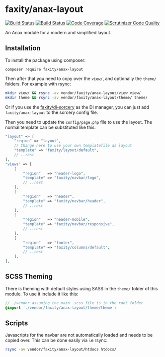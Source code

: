 faxity/anax-layout
======================

[![Build Status](https://travis-ci.com/iFaxity/anax-layout.svg?branch=master)](https://travis-ci.com/iFaxity/anax-layout)
[![Build Status](https://scrutinizer-ci.com/g/iFaxity/anax-layout/badges/build.png?b=master)](https://scrutinizer-ci.com/g/iFaxity/anax-layout/build-status/master)
[![Code Coverage](https://scrutinizer-ci.com/g/iFaxity/anax-layout/badges/coverage.png?b=master)](https://scrutinizer-ci.com/g/iFaxity/anax-layout/?branch=master)
[![Scrutinizer Code Quality](https://scrutinizer-ci.com/g/iFaxity/anax-layout/badges/quality-score.png?b=master)](https://scrutinizer-ci.com/g/iFaxity/anax-layout/?branch=master)

An Anax module for a modern and simplified layout.

## Installation

To install the package using composer:

`composer require faxity/anax-layout`

Then after that you need to copy over the `view/`, and optionally the `theme/` folders.
For example with rsync:

```bash
mkdir view/ && rsync -av vendor/faxity/anax-layout/view view/
mkdir theme && rsync -av vendor/faxity/anax-layout/theme/ theme/
```

Or if you use the [faxity/di-sorcery](https://packagist.org/packages/faxity/di-sorcery) as the DI manager, you can just add `faxity/anax-layout` to the sorcery config file.

Then you need to update the `config/page.php` file to use the layout.
The normal template can be substituted like this:

```php
"layout" => [
    "region" => "layout",
    // Change here to use your own templatefile as layout
    "template" => "faxity/layout/default",
    // ..rest
],
"views" => [
    [
        "region"   => "header-logo",
        "template" => "faxity/navbar/logo",
        // ..rest
    ],
    [
        "region"   => "header",
        "template" => "faxity/navbar/header",
        // ..rest
    ],
    [
        "region"   => "header-mobile",
        "template" => "faxity/navbar/responsive",
        // ..rest
    ],
    [
        "region"   => "footer",
        "template" => "faxity/columns/default",
        // ..rest
    ],
],
```

## SCSS Theming

There is theming with default styles using SASS in the `theme/` folder of this module.
To use it include it like this:

```scss
// ./vendor assuming the main .scss file is in the root folder
@import './vendor/faxity/anax-layout/theme/theme';
```

## Scripts

Javascripts for the navbar are not automatically loaded and needs to be copied over.
This can be done easily via i.e rsync:

```bash
rsync -av vendor/faxity/anax-layout/htdocs htdocs/
```
